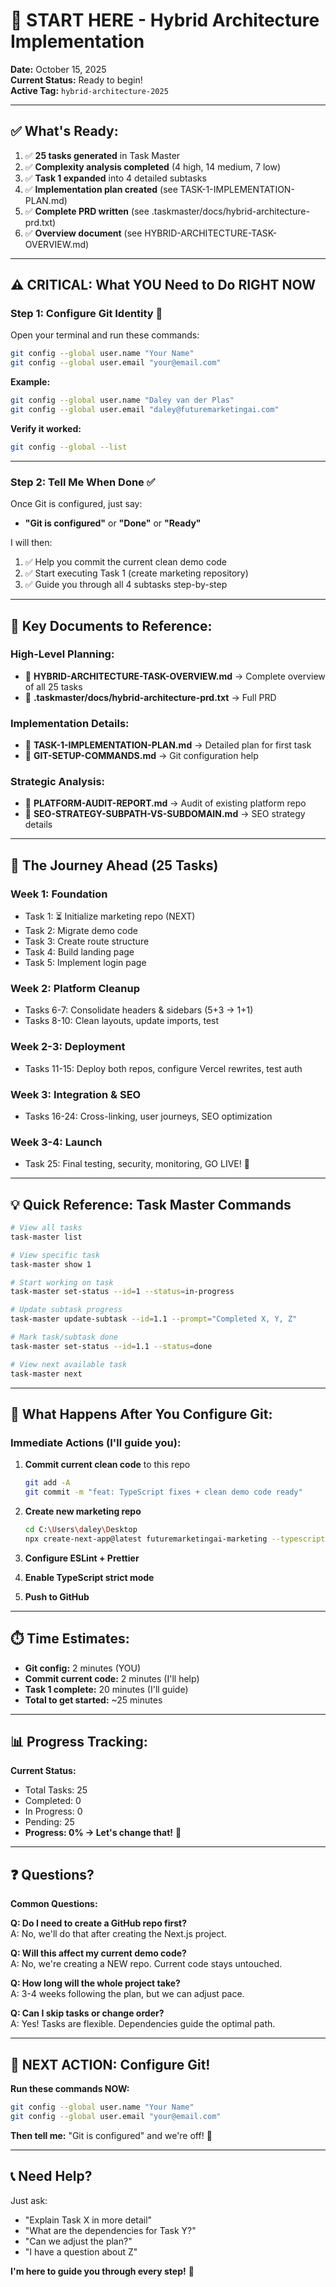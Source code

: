 # 🎯 START HERE - Hybrid Architecture Implementation

**Date:** October 15, 2025  
**Current Status:** Ready to begin!  
**Active Tag:** `hybrid-architecture-2025`

---

## ✅ **What's Ready:**

1. ✅ **25 tasks generated** in Task Master
2. ✅ **Complexity analysis completed** (4 high, 14 medium, 7 low)
3. ✅ **Task 1 expanded** into 4 detailed subtasks
4. ✅ **Implementation plan created** (see TASK-1-IMPLEMENTATION-PLAN.md)
5. ✅ **Complete PRD written** (see .taskmaster/docs/hybrid-architecture-prd.txt)
6. ✅ **Overview document** (see HYBRID-ARCHITECTURE-TASK-OVERVIEW.md)

---

## ⚠️ **CRITICAL: What YOU Need to Do RIGHT NOW**

### **Step 1: Configure Git Identity** 🔧

Open your terminal and run these commands:

```bash
git config --global user.name "Your Name"
git config --global user.email "your@email.com"
```

**Example:**

```bash
git config --global user.name "Daley van der Plas"
git config --global user.email "daley@futuremarketingai.com"
```

**Verify it worked:**

```bash
git config --global --list
```

---

### **Step 2: Tell Me When Done** ✅

Once Git is configured, just say:

- **"Git is configured"** or **"Done"** or **"Ready"**

I will then:

1. ✅ Help you commit the current clean demo code
2. ✅ Start executing Task 1 (create marketing repository)
3. ✅ Guide you through all 4 subtasks step-by-step

---

## 📂 **Key Documents to Reference:**

### **High-Level Planning:**

- 📄 **HYBRID-ARCHITECTURE-TASK-OVERVIEW.md** → Complete overview of all 25 tasks
- 📄 **.taskmaster/docs/hybrid-architecture-prd.txt** → Full PRD

### **Implementation Details:**

- 📄 **TASK-1-IMPLEMENTATION-PLAN.md** → Detailed plan for first task
- 📄 **GIT-SETUP-COMMANDS.md** → Git configuration help

### **Strategic Analysis:**

- 📄 **PLATFORM-AUDIT-REPORT.md** → Audit of existing platform repo
- 📄 **SEO-STRATEGY-SUBPATH-VS-SUBDOMAIN.md** → SEO strategy details

---

## 🎯 **The Journey Ahead (25 Tasks)**

### **Week 1: Foundation**

- Task 1: ⏳ Initialize marketing repo (NEXT)
- Task 2: Migrate demo code
- Task 3: Create route structure
- Task 4: Build landing page
- Task 5: Implement login page

### **Week 2: Platform Cleanup**

- Tasks 6-7: Consolidate headers & sidebars (5+3 → 1+1)
- Tasks 8-10: Clean layouts, update imports, test

### **Week 2-3: Deployment**

- Tasks 11-15: Deploy both repos, configure Vercel rewrites, test auth

### **Week 3: Integration & SEO**

- Tasks 16-24: Cross-linking, user journeys, SEO optimization

### **Week 3-4: Launch**

- Task 25: Final testing, security, monitoring, GO LIVE! 🚀

---

## 💡 **Quick Reference: Task Master Commands**

```bash
# View all tasks
task-master list

# View specific task
task-master show 1

# Start working on task
task-master set-status --id=1 --status=in-progress

# Update subtask progress
task-master update-subtask --id=1.1 --prompt="Completed X, Y, Z"

# Mark task/subtask done
task-master set-status --id=1.1 --status=done

# View next available task
task-master next
```

---

## 🚀 **What Happens After You Configure Git:**

### **Immediate Actions (I'll guide you):**

1. **Commit current clean code** to this repo

   ```bash
   git add -A
   git commit -m "feat: TypeScript fixes + clean demo code ready"
   ```

2. **Create new marketing repo**

   ```bash
   cd C:\Users\daley\Desktop
   npx create-next-app@latest futuremarketingai-marketing --typescript --tailwind --eslint --app
   ```

3. **Configure ESLint + Prettier**

4. **Enable TypeScript strict mode**

5. **Push to GitHub**

---

## ⏱️ **Time Estimates:**

- **Git config:** 2 minutes (YOU)
- **Commit current code:** 2 minutes (I'll help)
- **Task 1 complete:** 20 minutes (I'll guide)
- **Total to get started:** ~25 minutes

---

## 📊 **Progress Tracking:**

**Current Status:**

- Total Tasks: 25
- Completed: 0
- In Progress: 0
- Pending: 25
- **Progress: 0% → Let's change that!** 🚀

---

## ❓ **Questions?**

**Common Questions:**

**Q: Do I need to create a GitHub repo first?**  
A: No, we'll do that after creating the Next.js project.

**Q: Will this affect my current demo code?**  
A: No, we're creating a NEW repo. Current code stays untouched.

**Q: How long will the whole project take?**  
A: 3-4 weeks following the plan, but we can adjust pace.

**Q: Can I skip tasks or change order?**  
A: Yes! Tasks are flexible. Dependencies guide the optimal path.

---

## 🎯 **NEXT ACTION: Configure Git!**

**Run these commands NOW:**

```bash
git config --global user.name "Your Name"
git config --global user.email "your@email.com"
```

**Then tell me:** "Git is configured" and we're off! 🚀

---

## 📞 **Need Help?**

Just ask:

- "Explain Task X in more detail"
- "What are the dependencies for Task Y?"
- "Can we adjust the plan?"
- "I have a question about Z"

**I'm here to guide you through every step!** 💪
